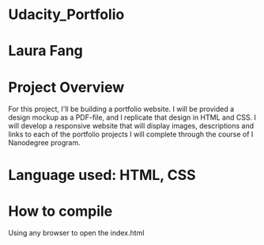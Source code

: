 # Udacity_Portfolio

# Laura Fang

# Project Overview

For this project, I'll be building a portfolio website. I will be provided a design mockup as a PDF-file, and I replicate that design in HTML and CSS. I will develop a responsive website that will display images, descriptions and links to each of the portfolio projects I will complete through the course of I Nanodegree program. 

# Language used: HTML, CSS

# How to compile

Using any browser to open the index.html 
